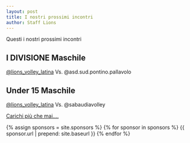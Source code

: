```yaml
--- 
layout: post
title: I nostri prossimi incontri
author: Staff Lions
---
```


Questi i nostri prossimi incontri

## I DIVISIONE Maschile

<a href="https://www.facebook.com/Lionsvolleylatina/">@lions_volley_latina</a> Vs. @asd.sud.pontino.pallavolo

## Under 15 Maschile

[@lions_volley_latina](https://www.facebook.com/Lionsvolleylatina/) Vs. @sabaudiavolley


<a href="https://fb.watch/cEMHXnx4bC/">Carichi più che mai....</a>

{% assign sponsors = site.sponsors %}
{% for sponsor in sponsors %}
    {{ sponsor.url | prepend: site.baseurl }}
{% endfor %}
